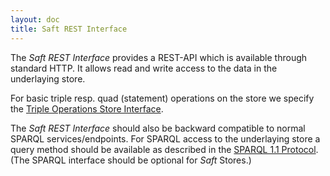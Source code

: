 ```yaml
---
layout: doc
title: Saft REST Interface
---
```


The _Saft REST Interface_ provides a REST-API which is available through standard HTTP.
It allows read and write access to the data in the underlaying store.

For basic triple resp. quad (statement) operations on the store we specify the [Triple Operations Store Interface](triplestore).

The _Saft REST Interface_ should also be backward compatible to normal SPARQL services/endpoints.
For SPARQL access to the underlaying store a query method should be available as described in the [SPARQL 1.1 Protocol](http://www.w3.org/TR/2013/REC-sparql11-protocol-20130321/). (The SPARQL interface should be optional for _Saft_ Stores.)
